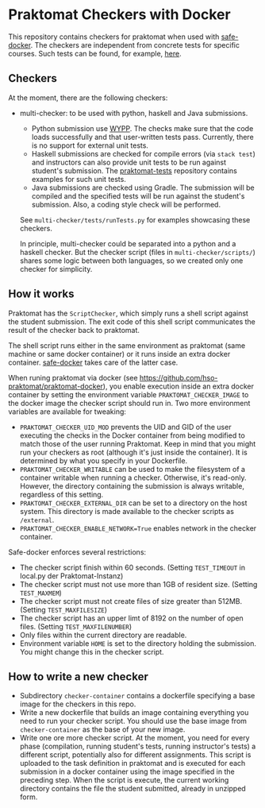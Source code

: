 # Praktomat Checkers with Docker

This repository contains checkers for praktomat when used with
[safe-docker](https://github.com/nomeata/safe-docker).
The checkers are independent from concrete tests for specific
courses. Such tests can be found, for example, [here](https://git.hs-offenburg.de/swehr/praktomat-tests).

## Checkers

At the moment, there are the following checkers:

* multi-checker: to be used with python, haskell and Java submissions.
  * Python submission use [WYPP](https://github.com/skogsbaer/write-your-python-program).
    The checks make sure that the code loads successfully and that user-written tests
    pass. Currently, there is no support for external unit tests.
  * Haskell submissions are checked for compile errors (via `stack test`) and instructors
    can also provide unit tests to be run against student's submission. The
    [praktomat-tests](https://git.hs-offenburg.de/swehr/praktomat-tests) repository contains
    examples for such unit tests.
  * Java submissions are checked using Gradle. The submission will be compiled and the specified
    tests will be run against the student's submission. Also, a coding style check will be
    performed.

  See `multi-checker/tests/runTests.py` for examples showcasing these checkers.

  In principle, multi-checker could be separated into a python and a haskell checker.
  But the checker script (files in `multi-checker/scripts/`) shares some logic between
  both languages, so we created only one checker for simplicity.



## How it works

Praktomat has the `ScriptChecker`, which simply runs a shell script
against the student submission. The exit code of this shell script
communicates the result of the checker back to praktomat.

The shell script runs either in the same environment as praktomat (same
machine or same docker container) or it runs inside an extra docker container.
[safe-docker](https://github.com/nomeata/safe-docker) takes care of the
latter case.

When runing praktomat via docker (see
https://github.com/hso-praktomat/praktomat-docker), you enable
execution inside an extra docker container by setting
the environment variable `PRAKTOMAT_CHECKER_IMAGE` to the docker
image the checker script should run in. Two more environment variables
are available for tweaking:

* `PRAKTOMAT_CHECKER_UID_MOD` prevents the UID and GID of the user
 executing the checks in the Docker container from being modified to match
 those of the user running Praktomat.
 Keep in mind that you might run your checkers as root (although it's just inside the container). It is determined by what you specify in your Dockerfile.
* `PRAKTOMAT_CHECKER_WRITABLE` can be used to make the filesystem of a
 container writable when running a checker. Otherwise, it's read-only.
 However, the directory containing the submission is always writable, regardless of this setting.
* `PRAKTOMAT_CHECKER_EXTERNAL_DIR` can be set to a directory on the host system. This directory
  is made available to the checker scripts as `/external`.
* `PRAKTOMAT_CHECKER_ENABLE_NETWORK=True` enables network in the checker
  container.

Safe-docker enforces several restrictions:

* The checker script finish within 60 seconds. (Setting
  `TEST_TIMEOUT` in local.py der Praktomat-Instanz)
* The checker script must not use more than 1GB of resident size.
  (Setting `TEST_MAXMEM`)
* The checker script must not create files of size greater than 512MB.
  (Setting `TEST_MAXFILESIZE`)
* The checker script has an upper limt of 8192 on the number of open
  files. (Setting `TEST_MAXFILENUMBER`)
* Only files within the current directory are readable.
* Environment variable `HOME` is set to the directory holding the
  submission. You might change this in the checker script.

## How to write a new checker

* Subdirectory `checker-container` contains a dockerfile specifying a base
  image for the checkers in this repo.
* Write a new dockerfile that builds an image containing everything you
  need to run your checker script. You should use the base image
  from `checker-container` as the base of your new image.
* Write one ore more checker script. At the moment, you need for every
  phase (compilation, running student's tests, running instructor's tests)
  a different script, potentially also for different assignments. This
  script is uploaded to the task definition in praktomat and is executed
  for each submission in a docker container using the image specified
  in the preceding step. When the script is execute, the current
  working directory contains the file the student submitted, already in
  unzipped form.
